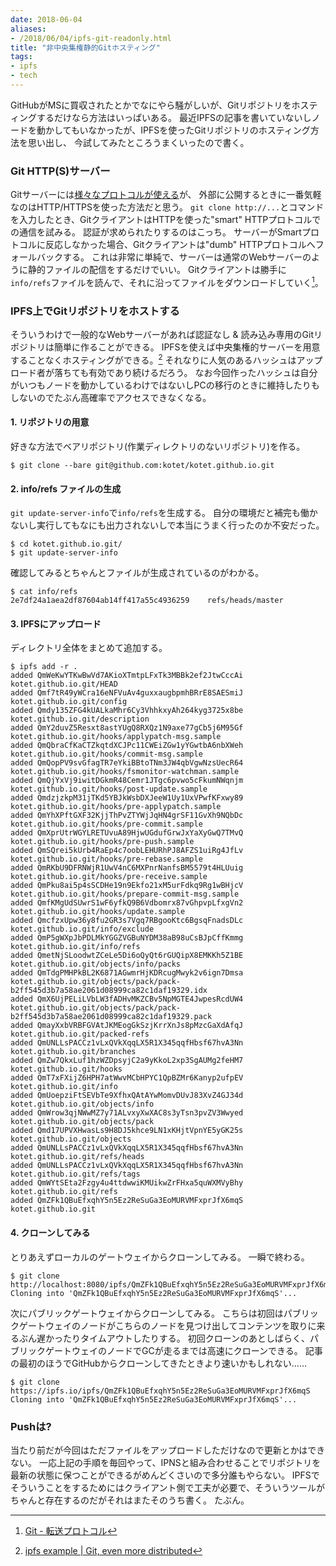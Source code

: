 ```yaml
---
date: 2018-06-04
aliases:
- /2018/06/04/ipfs-git-readonly.html
title: "非中央集権静的Gitホスティング"
tags:
- ipfs
- tech
---
```


GitHubがMSに買収されたとかでなにやら騒がしいが、Gitリポジトリをホスティングするだけなら方法はいっぱいある。
最近IPFSの記事を書いていないしノードを動かしてもいなかったが、IPFSを使ったGitリポジトリのホスティング方法を思い出し、
今試してみたところうまくいったので書く。

### Git HTTP(S)サーバー

Gitサーバーには[様々なプロトコルが使える](https://git-scm.com/book/ja/v2/Git%E3%82%B5%E3%83%BC%E3%83%90%E3%83%BC-%E3%83%97%E3%83%AD%E3%83%88%E3%82%B3%E3%83%AB)が、
外部に公開するときに一番気軽なのはHTTP/HTTPSを使った方法だと思う。
`git clone http://...`とコマンドを入力したとき、GitクライアントはHTTPを使った"smart" HTTPプロトコルでの通信を試みる。
認証が求められたりするのはこっち。
サーバーがSmartプロトコルに反応しなかった場合、Gitクライアントは"dumb" HTTPプロトコルへフォールバックする。
これは非常に単純で、サーバーは通常のWebサーバーのように静的ファイルの配信をするだけでいい。
Gitクライアントは勝手に`info/refs`ファイルを読んで、それに沿ってファイルをダウンロードしていく[^1]。

[^1]: [Git - 転送プロトコル](https://git-scm.com/book/ja/v2/Git%E3%81%AE%E5%86%85%E5%81%B4-%E8%BB%A2%E9%80%81%E3%83%97%E3%83%AD%E3%83%88%E3%82%B3%E3%83%AB)

### IPFS上でGitリポジトリをホストする

そういうわけで一般的なWebサーバーがあれば認証なし & 読み込み専用のGitリポジトリは簡単に作ることができる。
IPFSを使えば中央集権的サーバーを用意することなくホスティングができる。[^2]
それなりに人気のあるハッシュはアップロード者が落ちても有効であり続けるだろう。
なお今回作ったハッシュは自分がいつもノードを動かしているわけではないしPCの移行のときに維持したりもしないのでたぶん高確率でアクセスできなくなる。

[^2]: [ipfs example \| Git, even more distributed](https://ipfs.io/docs/examples/example-viewer/example#../git/readme.md)

#### 1. リポジトリの用意

好きな方法でベアリポジトリ(作業ディレクトリのないリポジトリ)を作る。

```console
$ git clone --bare git@github.com:kotet/kotet.github.io.git
```

#### 2. info/refs ファイルの生成

`git update-server-info`で`info/refs`を生成する。
自分の環境だと補完も働かないし実行してもなにも出力されないしで本当にうまく行ったのか不安だった。

```console
$ cd kotet.github.io.git/
$ git update-server-info
```

確認してみるとちゃんとファイルが生成されているのがわかる。

```console
$ cat info/refs 
2e7df24a1aea2df87604ab14ff417a55c4936259	refs/heads/master
```

#### 3. IPFSにアップロード

ディレクトリ全体をまとめて追加する。

```console
$ ipfs add -r .
added QmWeKwYTKwBwVd7AKioXTmtpLFxTk3MBBk2ef2JtwCccAi kotet.github.io.git/HEAD
added Qmf7tR49yWCra16eNFVuAv4guxxaugbpmhBRrE8SAESmiJ kotet.github.io.git/config
added Qmdy135ZFG4kUALkaMhr6Cy3VhhkxyAh264kyg3725x8be kotet.github.io.git/description
added QmY2duvZ5Resxt8astYUgQ8RXQz1N9axe77gCb5j6M95Gf kotet.github.io.git/hooks/applypatch-msg.sample
added QmQbraCfKaCTZkqtdXCJPc11CWEiZGw1yYGwtbA6nbXWeh kotet.github.io.git/hooks/commit-msg.sample
added QmQopPV9svGfagTR7eYkiBBtoTNm3JW4qbVgwNzsUecR64 kotet.github.io.git/hooks/fsmonitor-watchman.sample
added QmQjYxVj9iwitDGkmR48Cemr1JTgc6pvwo5cFkumNWqnjm kotet.github.io.git/hooks/post-update.sample
added QmdzjzkpM31jTKd5YBJkWsbDXJeeW1Uy1UxVPwfKFxwy89 kotet.github.io.git/hooks/pre-applypatch.sample
added QmYhXPftGXF32KjjThPvZTYWjJqHN4grSF11GvXh9NQbDc kotet.github.io.git/hooks/pre-commit.sample
added QmXprUtrWGYLRETUvuA89HjwUGdufGrwJxYaXyGwQ7TMvQ kotet.github.io.git/hooks/pre-push.sample
added QmSQrei5kUrb4RaEp4c7oobLEHURhPJ8AFZS1uiRg4JfLv kotet.github.io.git/hooks/pre-rebase.sample
added QmRKbU9DFRNWjR1UwV4nC6MXPnrNanfsBM5579t4HLUuig kotet.github.io.git/hooks/pre-receive.sample
added QmPku8ai5p4sSCDHe19n9Ekfo21xM5urFdkq9Rg1wBHjcV kotet.github.io.git/hooks/prepare-commit-msg.sample
added QmfKMgUdSUwrS1wF6yfkQ9B6Vdbomrx87vGhpvpLfxgVn2 kotet.github.io.git/hooks/update.sample
added QmcfzxUpw36y8fu2GR3s7Vgq7RBgooKtc6BgsqFnadsDLc kotet.github.io.git/info/exclude
added QmP5gWXpJbPDLMkYGGZVGBuNYDM38aB98uCsBJpCffKmmg kotet.github.io.git/info/refs
added QmetNjSLoodwtZCeLe5Di6oQyQt6rGUQipX8EMKKh5Z1BE kotet.github.io.git/objects/info/packs
added QmTdgPMHPkBL2K6871AGwmrHjKDRcugMwyk2v6ign7Dmsa kotet.github.io.git/objects/pack/pack-b2ff545d3b7a58ae2061d08999ca82c1daf19329.idx
added QmX6UjPELiLVbLW3fADHvMKZCBv5NpMGTE4JwpesRcdUW4 kotet.github.io.git/objects/pack/pack-b2ff545d3b7a58ae2061d08999ca82c1daf19329.pack
added QmayXxbVRBFGVAtJKMEogGkSzjKrrXnJs8pMzcGaXdAfqJ kotet.github.io.git/packed-refs
added QmUNLLsPACCz1vLxQVkXqqLX5R1X345qqfHbsf67hvA3Nn kotet.github.io.git/branches
added QmZw7QkxLuf1hzWZDpsyjC2a9yKkoL2xp3SgAUMg2feHM7 kotet.github.io.git/hooks
added QmT7xFXijZ6HPH7atWwvMCbHPYC1QpBZMr6Kanyp2ufpEV kotet.github.io.git/info
added QmUoepziFtSEVbTe9XfhxQAtAYwMomvDUvJ83XvZ4GJ34d kotet.github.io.git/objects/info
added QmWrow3qjNWwMZ7y71ALvxyXwXAC8s3yTsn3pvZV3Wwyed kotet.github.io.git/objects/pack
added Qmd17UPVXHwasLs9H8DJ5khce9LN1xKHjtVpnYE5yGK25s kotet.github.io.git/objects
added QmUNLLsPACCz1vLxQVkXqqLX5R1X345qqfHbsf67hvA3Nn kotet.github.io.git/refs/heads
added QmUNLLsPACCz1vLxQVkXqqLX5R1X345qqfHbsf67hvA3Nn kotet.github.io.git/refs/tags
added QmWYtSEta2Fzgy4u4ttdwwiKMUikwZrFHxa5quWXMVyBhy kotet.github.io.git/refs
added QmZFk1QBuEfxqhY5n5Ez2ReSuGa3EoMURVMFxprJfX6mqS kotet.github.io.git
```

#### 4. クローンしてみる

とりあえずローカルのゲートウェイからクローンしてみる。
一瞬で終わる。

```console
$ git clone http://localhost:8080/ipfs/QmZFk1QBuEfxqhY5n5Ez2ReSuGa3EoMURVMFxprJfX6mqS
Cloning into 'QmZFk1QBuEfxqhY5n5Ez2ReSuGa3EoMURVMFxprJfX6mqS'...
```

次にパブリックゲートウェイからクローンしてみる。
こちらは初回はパブリックゲートウェイのノードがこちらのノードを見つけ出してコンテンツを取りに来るぶん遅かったりタイムアウトしたりする。
初回クローンのあとしばらく、パブリックゲートウェイのノードでGCが走るまでは高速にクローンできる。
記事の最初のほうでGitHubからクローンしてきたときより速いかもしれない……

```console
$ git clone https://ipfs.io/ipfs/QmZFk1QBuEfxqhY5n5Ez2ReSuGa3EoMURVMFxprJfX6mqS
Cloning into 'QmZFk1QBuEfxqhY5n5Ez2ReSuGa3EoMURVMFxprJfX6mqS'...
```

### Pushは?

当たり前だが今回はただファイルをアップロードしただけなので更新とかはできない。
一応上記の手順を毎回やって、IPNSと組み合わせることでリポジトリを最新の状態に保つことができるがめんどくさいので多分誰もやらない。
IPFSでそういうことをするためにはクライアント側で工夫が必要で、そういうツールがちゃんと存在するのだがそれはまたそのうち書く。
たぶん。